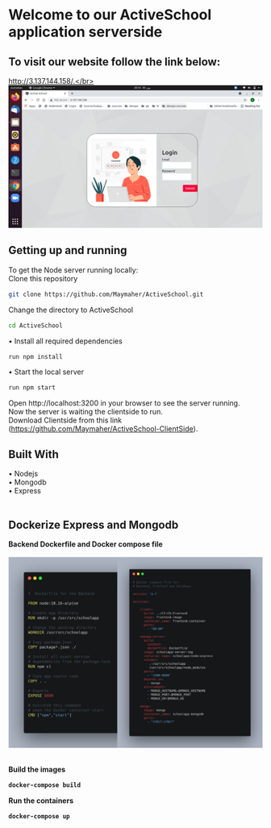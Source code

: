 # Welcome to our ActiveSchool application serverside
## To visit our website follow the link below:
http://3.137.144.158/.</br> 
</br>
![](img/loginPage.png) 
</br>
## Getting up and running
To get the Node server running locally: </br> 
  Clone this repository
  ```sh
  git clone https://github.com/Maymaher/ActiveSchool.git
  ```
  Change the directory to	ActiveSchool  
  ```sh
  cd ActiveSchool 
  ```
  •	Install all required dependencies
  ```sh
  run npm install
  ```
  • Start the local server
  ```sh
  run npm start
  ```
  Open http://localhost:3200 in your browser to see the server running. </br> 
Now the server is waiting the clientside to run. </br> 
Download Clientside from this link (https://github.com/Maymaher/ActiveSchool-ClientSide). </br> 
 
## Built With
  •	Nodejs  </br> 
  •	Mongodb </br> 
  •	Express </br> 
   <br/>
## Dockerize Express and Mongodb
<b>Backend Dockerfile and Docker compose file<b></br> 
  </br> 
  ![](img/docker&compose.png) </br> 
  </br> 
  
  Build the images 
  ```sh
  docker-compose build 
  ```
  Run the containers 
  ```sh
  docker-compose up  
  ```

